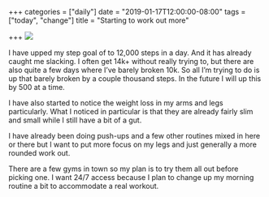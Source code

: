 +++
categories = ["daily"]
date = "2019-01-17T12:00:00-08:00"
tags = ["today", "change"]
title = "Starting to work out more"

+++
![](/uploads/1B88C992-D5E1-4A7B-A6C9-437F078D3648.jpeg)

I have upped my step goal of to 12,000 steps in a day. And it has already caught me slacking. I often get 14k+ without really trying to, but there are also quite a few days where I’ve barely broken 10k. So all I’m trying to do is up that barely broken by a couple thousand steps. In the future I will up this by 500 at a time.

I have also started to notice the weight loss in my arms and legs particularly. What I noticed in particular is that they are already fairly slim and small while I still have a bit of a gut. 

I have already been doing push-ups and a few other routines mixed in here or there but I want to put more focus on my legs and just generally a more rounded work out. 

There are a few gyms in town so my plan is to try them all out before picking one. I want 24/7 access because I plan to change up my morning routine a bit to accommodate a real workout.